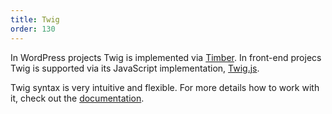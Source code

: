```yaml
---
title: Twig
order: 130
---
```


In WordPress projects Twig is implemented via [Timber](https://www.upstatement.com/timber/). In front-end projecs Twig is supported via its JavaScript implementation, [Twig.js](https://github.com/twigjs/twig.js).

Twig syntax is very intuitive and flexible. For more details how to work with it, check out the [documentation](https://twig.symfony.com/doc/2.x/).





